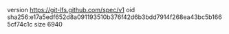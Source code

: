 version https://git-lfs.github.com/spec/v1
oid sha256:e17a5edf652d8a091193510b376f42d6b3bdd7914f268ea43bc5b1665cf74c1c
size 6940
